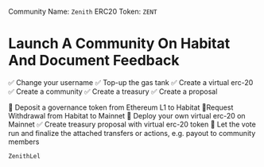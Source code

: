 
Community Name: `Zenith`
ERC20 Token: `ZENT`


<h1>Launch A Community On Habitat And Document Feedback</h1>

✅ Change your username
✅ Top-up the gas tank
✅ Create a virtual erc-20
✅ Create a community
✅ Create a treasury
✅ Create a proposal

🔲 Deposit a governance token from Ethereum L1 to Habitat
🔲Request Withdrawal from Habitat to Mainnet
🔲 Deploy your own virtual erc-20 on Mainnet
✅ Create treasury proposal with virtual erc-20 token
🔲 Let the vote run and finalize the attached transfers or actions, e.g. payout to community members

`ZenithLel`
